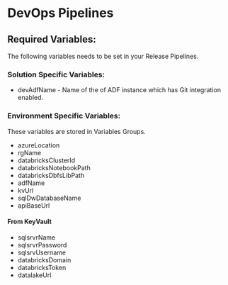 
# DevOps Pipelines

## Required Variables:
The following variables needs to be set in your Release Pipelines.

### Solution Specific Variables:
- devAdfName - Name of the of ADF instance which has Git integration enabled.

### Environment Specific Variables:
These variables are stored in Variables Groups.
- azureLocation
- rgName
- databricksClusterId
- databricksNotebookPath
- databricksDbfsLibPath
- adfName
- kvUrl
- sqlDwDatabaseName
- apiBaseUrl

#### From KeyVault
- sqlsrvrName
- sqlsrvrPassword
- sqlsrvUsername
- databricksDomain
- databricksToken
- datalakeUrl


